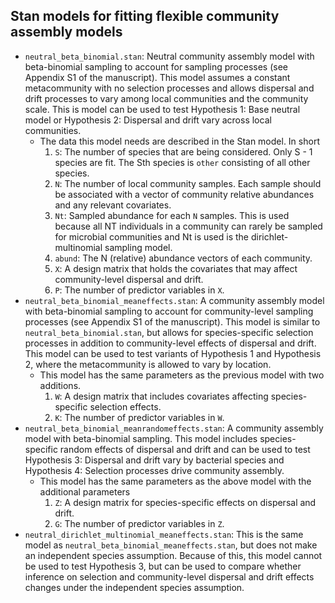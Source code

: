 ## Stan models for fitting flexible community assembly models

- `neutral_beta_binomial.stan`: Neutral community assembly model with beta-binomial sampling to account for sampling processes (see Appendix S1 of the manuscript).  This model assumes a constant metacommunity with no selection processes and allows dispersal and drift processes to vary among local communities and the community scale.  This is model can be used to test Hypothesis 1: Base neutral model or Hypothesis 2: Dispersal and drift vary across local communities.
    - The data this model needs are described in the Stan model. In short
        1. `S`: The number of species that are being considered. Only S - 1 species are fit. The Sth species is ``other`` consisting of all other species.
        1. `N`: The number of local community samples. Each sample should be associated with a vector of community relative abundances and any relevant covariates.
        1. `Nt`: Sampled abundance for each `N` samples. This is used because all NT individuals in a community can rarely be sampled for microbial communities and Nt is used is the dirichlet-multinomial sampling model.
        1. `abund`: The N (relative) abundance vectors of each community.
        1. `X`: A design matrix that holds the covariates that may affect community-level dispersal and drift.
        1. `P`: The number of predictor variables in `X`.
- `neutral_beta_binomial_meaneffects.stan`: A community assembly model with beta-binomial sampling to account for community-level sampling processes (see Appendix S1 of the manuscript). This model is similar to `neutral_beta_binomial.stan`, but allows for species-specific selection processes in addition to community-level effects of dispersal and drift.  This model can be used to test variants of Hypothesis 1 and Hypothesis 2, where the metacommunity is allowed to vary by location.
    - This model has the same parameters as the previous model with two additions.
        1. `W`: A design matrix that includes covariates affecting species-specific selection effects.
        1. `K`: The number of predictor variables in `W`.
- `neutral_beta_binomial_meanrandomeffects.stan`: A community assembly model with beta-binomial sampling. This model includes species-specific random effects of dispersal and drift and can be used to test Hypothesis 3: Dispersal and drift vary by bacterial species and Hypothesis 4: Selection processes drive community assembly.
    - This model has the same parameters as the above model with the additional parameters
        1. `Z`: A design matrix for species-specific effects on dispersal and drift.
        1. `G`: The number of predictor variables in `Z`.
- `neutral_dirichlet_multinomial_meaneffects.stan`: This is the same model as `neutral_beta_binomial_meaneffects.stan`, but does not make an independent species assumption. Because of this, this model cannot be used to test Hypothesis 3, but can be used to compare whether inference on selection and community-level dispersal and drift effects changes under the independent species assumption.





